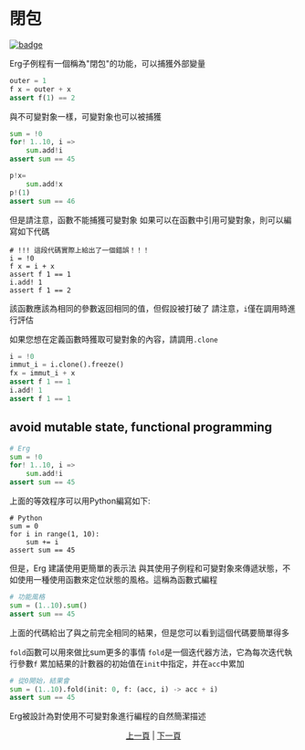 # 閉包

[![badge](https://img.shields.io/endpoint.svg?url=https%3A%2F%2Fgezf7g7pd5.execute-api.ap-northeast-1.amazonaws.com%2Fdefault%2Fsource_up_to_date%3Fowner%3Derg-lang%26repos%3Derg%26ref%3Dmain%26path%3Ddoc/EN/syntax/25_closure.md%26commit_hash%3Dc6eb78a44de48735213413b2a28569fdc10466d0)](https://gezf7g7pd5.execute-api.ap-northeast-1.amazonaws.com/default/source_up_to_date?owner=erg-lang&repos=erg&ref=main&path=doc/EN/syntax/25_closure.md&commit_hash=c6eb78a44de48735213413b2a28569fdc10466d0)

Erg子例程有一個稱為"閉包"的功能，可以捕獲外部變量

```python
outer = 1
f x = outer + x
assert f(1) == 2
```

與不可變對象一樣，可變對象也可以被捕獲

```python
sum = !0
for! 1..10, i =>
    sum.add!i
assert sum == 45

p!x=
    sum.add!x
p!(1)
assert sum == 46
```

但是請注意，函數不能捕獲可變對象
如果可以在函數中引用可變對象，則可以編寫如下代碼

```python,compile_fail
# !!! 這段代碼實際上給出了一個錯誤！！！
i = !0
f x = i + x
assert f 1 == 1
i.add! 1
assert f 1 == 2
```

該函數應該為相同的參數返回相同的值，但假設被打破了
請注意，`i`僅在調用時進行評估

如果您想在定義函數時獲取可變對象的內容，請調用`.clone`

```python
i = !0
immut_i = i.clone().freeze()
fx = immut_i + x
assert f 1 == 1
i.add! 1
assert f 1 == 1
```

## avoid mutable state, functional programming

```python
# Erg
sum = !0
for! 1..10, i =>
    sum.add!i
assert sum == 45
```

上面的等效程序可以用Python編寫如下:

```python,checker_ignore
# Python
sum = 0
for i in range(1, 10):
    sum += i
assert sum == 45
```

但是，Erg 建議使用更簡單的表示法
與其使用子例程和可變對象來傳遞狀態，不如使用一種使用函數來定位狀態的風格。這稱為函數式編程

```python
# 功能風格
sum = (1..10).sum()
assert sum == 45
```

上面的代碼給出了與之前完全相同的結果，但是您可以看到這個代碼要簡單得多

`fold`函數可以用來做比sum更多的事情
`fold`是一個迭代器方法，它為每次迭代執行參數`f`
累加結果的計數器的初始值在`init`中指定，并在`acc`中累加

```python
# 從0開始，結果會
sum = (1..10).fold(init: 0, f: (acc, i) -> acc + i)
assert sum == 45
```

Erg被設計為對使用不可變對象進行編程的自然簡潔描述

<p align='center'>
    <a href='./24_subroutine.md'>上一頁</a> | <a href='./26_module.md'>下一頁</a>
</p>
